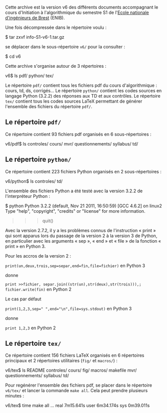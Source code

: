 Cette archive est la version v6 des différents documents
accompagnant le cours d'Initiation à l'algorithmique
du semestre S1 de l'[Ecole nationale d'ingénieurs de Brest](https://www.enib.fr) (ENIB).

Une fois décompressée dans le répertoire voulu :

  $ tar zxvf info-S1-v6-1.tar.gz

se déplacer dans le sous-répertoire `v6/` pour la consulter :

  $ cd v6


Cette archive s'organise autour de 3 répertoires :

  v6$ ls
  pdf/  python/  tex/

Le répertoire `pdf/` contient tous les fichiers pdf
du cours d'algorithmique : cours, td, ds, corrigés...
Le répertoire `python/` contient les codes sources en langage
Python (3.2.2) des réponses aux TD et aux contrôles.
Le répertoire `tex/` contient tous les codes sources LaTeX
permettant de générer l'ensemble des fichiers du répertoire `pdf/`.

## Le répertoire `pdf/`
Ce répertoire contient 93 fichiers pdf organisés en 6 sous-répertoires :

  v6/pdf$ ls
  controles/  cours/  mvr/  questionnements/  syllabus/  td/

## Le répertoire `python/`
Ce répertoire contient 223 fichiers Python organisés en 2 sous-répertoires :

  v6/python$ ls
  controles/  td/

L'ensemble des fichiers Python a été testé avec la version 3.2.2
de l'interpréteur Python :

  $ python
  Python 3.2.2 (default, Nov 21 2011, 16:50:59)
  [GCC 4.6.2] on linux2
  Type "help", "copyright", "credits" or "license" for more information.
  >>> quit()

Avec la version 2.7.2, il y a les problèmes connus de l'instruction « print »
qui sont apparus lors du passage de la version 2 à la version 3 de Python,
en particulier avec les arguments « sep », « end » et « file » de la fonction
« print » en Python 3.

Pour les accros de la version 2 :

`print(un,deux,trois,sep=separ,end=fin,file=fichier)` en Python 3

donne

`print >>fichier, separ.join((str(un),str(deux),str(trois))),; fichier.write(fin)` en Python 2

Le cas par défaut

`print(1,2,3,sep=" ",end="\n",file=sys.stdout)` en Python 3

donne

`print 1,2,3` en Python 2


## Le répertoire `tex/`
Ce répertoire contient 156 fichiers LaTeX organisés en 6 répertoires principaux
et 2 répertoires utilitaires (`fig/` et `macros/`) :

  v6/tex$ ls
  README  controles/  cours/  fig/  macros/  makefile  mvr/  questionnements/  syllabus/  td/

Pour regénérer l'ensemble des fichiers pdf, se placer dans le répertoire `v6/tex/`
et lancer la commande `make all`. Cela peut prendre plusieurs minutes :

  v6/tex$ time make all
  ...
  real  7m15.641s
  user  6m34.174s
  sys    0m39.011s

